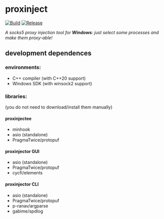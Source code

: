# proxinject
[![Build](https://github.com/PragmaTwice/proxinject/actions/workflows/build.yml/badge.svg)](https://github.com/PragmaTwice/proxinject/actions/workflows/build.yml)
[![Release](https://shields.io/github/v/release/PragmaTwice/proxinject?display_name=tag&include_prereleases)](https://github.com/PragmaTwice/proxinject/releases)

*A socks5 proxy injection tool for **Windows**: just select some processes and make them proxy-able!*

## development dependences

### environments:

- C++ compiler (with C++20 support)
- Windows SDK (with winsock2 support)

### libraries: 
(you do not need to download/install them manually)

#### proxinjectee
- minhook
- asio (standalone)
- PragmaTwice/protopuf

#### proxinjector GUI
- asio (standalone)
- PragmaTwice/protopuf
- cycfi/elements

#### proxinjector CLI
- asio (standalone)
- PragmaTwice/protopuf
- p-ranav/argparse
- gabime/spdlog
